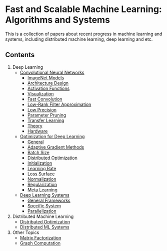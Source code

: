 # Fast and Scalable Machine Learning: Algorithms and Systems


This is a collection of papers about recent progress in machine learning and systems, including distributed machine learning, deep learning and etc.

## Contents
1. Deep Learning
	- [Convolutional Neural Networks](dl_cnn.md)
		- [ImageNet Models](dl_cnn.md#imagenet-models)  
		- [Architecture Design](dl_cnn.md#architecture-design)
		- [Activation Functions](dl_cnn.md#activation-functions)
		- [Visualization](dl_cnn.md#visualization)
		- [Fast Convolution](dl_cnn.md#fast-convolution)
		- [Low-Rank Filter Approximation](dl_cnn.md#low-rank-filter-approximation)
		- [Low Precision](dl_cnn.md#low-precision)  
		- [Parameter Pruning](dl_cnn.md#parameter-pruning)  
		- [Transfer Learning](dl_cnn.md#transfer-learning)  
		- [Theory](dl_cnn.md#theory)
		- [Hardware](dl_cnn.md#hardware)  
	- [Optimization for Deep Learning](dl_opt.md)
		- [General](dl_opt.md#general)  
		- [Adaptive Gradient Methods](dl_opt.md#adaptive-gradient-methods)
		- [Batch Size](dl_opt.md#batch-size)
		- [Distributed Optimization](dl_opt.md#distributed-optimization)  
		- [Initialization](dl_opt.md#initialization)  
		- [Learning Rate](dl_opt.md#learning-rate)  
		- [Loss Surface](dl_opt.md#loss-surface)
		- [Normalization](dl_opt.md#normalization)
		- [Regularization](dl_opt.md#regularization)
		- [Meta Learning](dl_opt.md#meta-learning)
	- [Deep Learning Systems](dl_sys.md) 	
		- [General Frameworks](dl_sys.md#general-frameworks)  
		- [Specific System](dl_sys.md#specific-system)
		- [Parallelization](dl_sys.md#parallelization)
2. Distributed Machine Learning
	- [Distributed Optimization](dist_ml.md#distributed-optimization)
	- [Distributed ML Systems](dist_ml.md#distributed-ml-systems)
3. Other Topics
	- [Matrix Factorization](matrix_fact.md)
	- [Graph Computation](graph.md)
